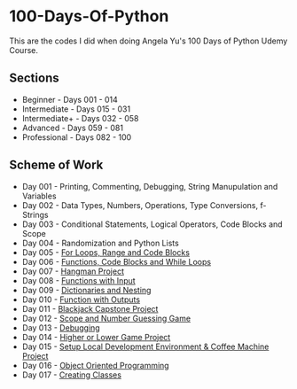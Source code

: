 # 100-Days-Of-Python

This are the codes I did when doing Angela Yu's 100 Days of Python Udemy Course.

## Sections
- Beginner - Days 001 - 014
- Intermediate - Days 015 - 031
- Intermediate+ - Days 032 - 058
- Advanced - Days 059 - 081
- Professional - Days 082 - 100

## Scheme of Work
- Day 001 - Printing, Commenting, Debugging, String Manupulation and Variables
- Day 002 - Data Types, Numbers, Operations, Type Conversions, f-Strings
- Day 003 - Conditional Statements, Logical Operators, Code Blocks and Scope
- Day 004 - Randomization and Python Lists
- Day 005 - [For Loops, Range and Code Blocks](https://github.com/itsmenisha/Basic-python-codes/tree/main/Day%205)
- Day 006 - [Functions, Code Blocks and While Loops](https://github.com/itsmenisha/Basic-python-codes/tree/main/Day%206)
- Day 007 - [Hangman Project]()
- Day 008 - [Functions with Input]()
- Day 009 - [Dictionaries and Nesting]()
- Day 010 - [Function with Outputs]()
- Day 011 - [Blackjack Capstone Project]()
- Day 012 - [Scope and Number Guessing Game]()
- Day 013 - [Debugging]()
- Day 014 - [Higher or Lower Game Project]()
- Day 015 - [Setup Local Development Environment & Coffee Machine Project](https://github.com/itsmenisha/100_Days_Python_codes/blob/main/Day15/day15.py)
- Day 016 - [Object Oriented Programming](https://github.com/itsmenisha/100_Days_Python_codes/blob/main/Day16/Day16.py)
- Day 017 - [Creating Classes]()
  
  
